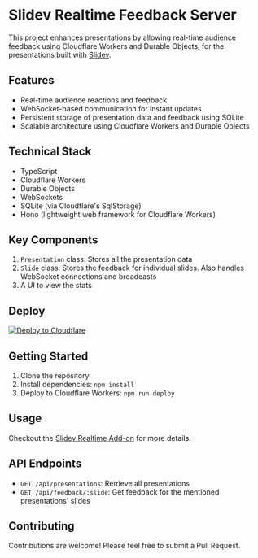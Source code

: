 
# Slidev Realtime Feedback Server

This project enhances presentations by allowing real-time audience feedback using Cloudflare Workers and Durable Objects, for the presentations built with [Slidev](https://sli.dev/).

## Features

- Real-time audience reactions and feedback
- WebSocket-based communication for instant updates
- Persistent storage of presentation data and feedback using SQLite
- Scalable architecture using Cloudflare Workers and Durable Objects

## Technical Stack

- TypeScript
- Cloudflare Workers
- Durable Objects
- WebSockets
- SQLite (via Cloudflare's SqlStorage)
- Hono (lightweight web framework for Cloudflare Workers)

## Key Components

1. `Presentation` class: Stores all the presentation data
2. `Slide` class: Stores the feedback for individual slides. Also handles WebSocket connections and broadcasts
3. A UI to view the stats

## Deploy

[![Deploy to Cloudflare](https://deploy.workers.cloudflare.com/button)](https://deploy.workers.cloudflare.com/?url=https://github.com/harshil1712/slidev-realtime-feedback-do)

## Getting Started

1. Clone the repository
2. Install dependencies: `npm install`
3. Deploy to Cloudflare Workers: `npm run deploy`

## Usage

Checkout the [Slidev Realtime Add-on](https://github.com/harshil1712/slidev-realtime-feedback-addon) for more details.

## API Endpoints

- `GET /api/presentations`: Retrieve all presentations
- `GET /api/feedback/:slide`: Get feedback for the mentioned presentations' slides

## Contributing

Contributions are welcome! Please feel free to submit a Pull Request.
